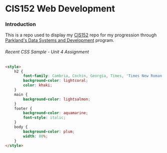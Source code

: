 CIS152 Web Development
======

### Introduction
This is a repo used to display my [CIS152](https://catalog.parkland.edu/preview_course_nopop.php?catoid=3&coid=3402) repo for my progression through [Parkland's Data Systems and Development](https://catalog.parkland.edu/preview_program.php?catoid=3&poid=555&returnto=203) program.

###### Recent CSS Sample - Unit 4 Assignment

```html
<style>
    h2 {
        font-family: Cambria, Cochin, Georgia, Times, 'Times New Roman', serif;
        background-color: lightcoral;
        color: khaki;
    }
    main {
        background-color: lightsalmon;
    }
    footer {
        background-color: aquamarine;
        font-style: italic;
    }
    body {
        background-color: plum;
        width: 80%;
    }
</style>
```
